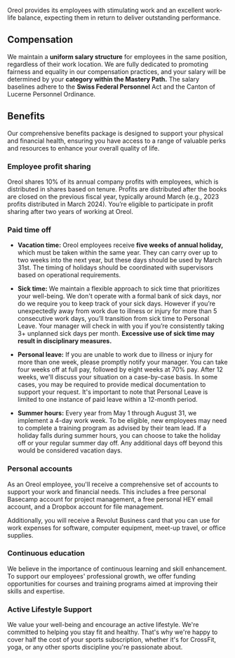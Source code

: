 Oreol provides its employees with stimulating work and an excellent work-life balance, expecting them in return to deliver outstanding performance.

## Compensation

We maintain a **uniform salary structure** for employees in the same position, regardless of their work location. We are fully dedicated to promoting fairness and equality in our compensation practices, and your salary will be determined by your **category within the Mastery Path.** The salary baselines adhere to the **Swiss Federal Personnel** Act and the Canton of Lucerne Personnel Ordinance.

## Benefits

Our comprehensive benefits package is designed to support your physical and financial health, ensuring you have access to a range of valuable perks and resources to enhance your overall quality of life.

### Employee profit sharing
Oreol shares 10\% of its annual company profits with employees, which is distributed in shares based on tenure. Profits are distributed after the books are closed on the previous fiscal year, typically around March (e.g., 2023 profits distributed in March 2024). You’re eligible to participate in profit sharing after two years of working at Oreol.

### Paid time off

* **Vacation time:** Oreol employees receive **five weeks of annual holiday,** which must be taken within the same year. They can carry over up to two weeks into the next year, but these days should be used by March 31st. The timing of holidays should be coordinated with supervisors based on operational requirements.

* **Sick time:** We maintain a flexible approach to sick time that prioritizes your well-being. We don't operate with a formal bank of sick days, nor do we require you to keep track of your sick days. However if you’re unexpectedly away from work due to illness or injury for more than 5 consecutive work days, you’ll transition from sick time to Personal Leave. Your manager will check in with you if you’re consistently taking 3+ unplanned sick days per month. **Excessive use of sick time may result in disciplinary measures.**

* **Personal leave:** If you are unable to work due to illness or injury for more than one week, please promptly notify your manager. You can take four weeks off at full pay, followed by eight weeks at 70% pay. After 12 weeks, we'll discuss your situation on a case-by-case basis.  In some cases, you may be required to provide medical documentation to support your request. It's important to note that Personal Leave is limited to one instance of paid leave within a 12-month period.

* **Summer hours:** Every year from May 1 through August 31, we implement a 4-day work week. To be eligible, new employees may need to complete a training program as advised by their team lead. If a holiday falls during summer hours, you can choose to take the holiday off or your regular summer day off. Any additional days off beyond this would be considered vacation days.

### Personal accounts
As an Oreol employee, you'll receive a comprehensive set of accounts to support your work and financial needs. This includes a free personal Basecamp account for project management, a free personal HEY email account, and a Dropbox account for file management. 

Additionally, you will receive a Revolut Business card that you can use for work expenses for software, computer equipment, meet-up travel, or office supplies.

### Continuous education
We believe in the importance of continuous learning and skill enhancement. To support our employees' professional growth, we offer funding opportunities for courses and training programs aimed at improving their skills and expertise.

### Active Lifestyle Support
We value your well-being and encourage an active lifestyle. We're committed to helping you stay fit and healthy. That's why we're happy to cover half the cost of your sports subscription, whether it's for CrossFit, yoga, or any other sports discipline you're passionate about.
